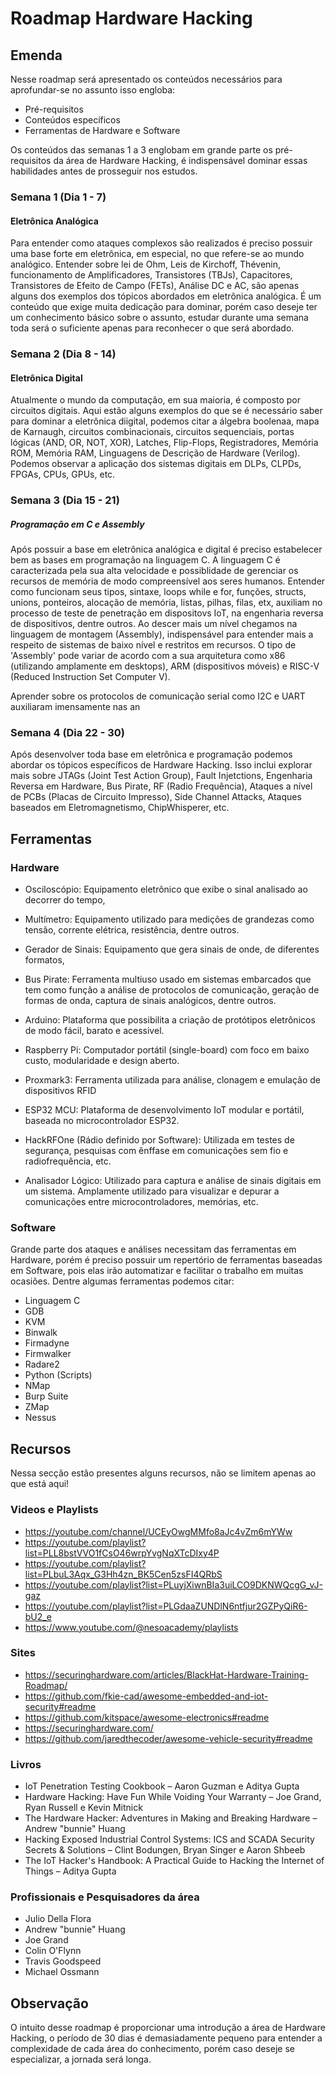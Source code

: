 # Roadmap Hardware Hacking

## Emenda

Nesse roadmap será apresentado os conteúdos necessários para aprofundar-se no assunto isso engloba:
- Pré-requisitos
- Conteúdos específicos
- Ferramentas de Hardware e Software

Os conteúdos das semanas 1 a 3 englobam em grande parte os pré-requisitos da área de Hardware Hacking, é indispensável dominar essas habilidades antes de prosseguir nos estudos.

### Semana 1 (Dia 1 - 7)

#### Eletrônica Analógica

Para entender como ataques complexos são realizados é preciso possuir uma base forte em eletrônica, em especial, no que refere-se ao mundo analógico. Entender sobre lei de Ohm, Leis de Kirchoff, Thévenin, funcionamento de Amplificadores, Transistores (TBJs), Capacitores, Transistores de Efeito de Campo (FETs), Análise DC e AC, são apenas alguns dos exemplos dos tópicos abordados em eletrônica analógica. É um conteúdo que exige muita dedicação para dominar, porém caso deseje ter um conhecimento básico sobre o assunto, estudar durante uma semana toda será o suficiente apenas para reconhecer o que será abordado.

### Semana 2 (Dia 8 - 14)

#### Eletrônica Digital

Atualmente o mundo da computação, em sua maioria, é composto por circuitos digitais. Aqui estão alguns exemplos do que se é necessário saber para dominar a eletrônica diigital, podemos citar a álgebra boolenaa, mapa de Karnaugh, circuitos combinacionais, circuitos sequenciais, portas lógicas (AND, OR, NOT, XOR), Latches, Flip-Flops, Registradores, Memória ROM, Memória RAM, Linguagens de Descrição de Hardware (Verilog). 
Podemos observar a aplicação dos sistemas digitais em DLPs, CLPDs, FPGAs, CPUs, GPUs, etc.

### Semana 3 (Dia 15 - 21)

##### Programação em C e Assembly

Após possuir a base em eletrônica analógica e digital é preciso estabelecer bem as bases em programação na linguagem C. A linguagem C é caracterizada pela sua alta velocidade e possiblidade de gerenciar os recursos de memória de modo compreensível aos seres humanos.
Entender como funcionam seus tipos, sintaxe, loops while e for, funções, structs, unions, ponteiros, alocação de memória, listas, pilhas, filas, etx, auxiliam no processo de teste de penetração em dispositovs IoT, na engenharia reversa de dispositivos, dentre outros.
Ao descer mais um nível chegamos na linguagem de montagem (Assembly), indispensável para entender mais a respeito de sistemas de baixo nível e restritos em recursos. O tipo de 'Assembly' pode variar de acordo com a sua arquitetura
como x86 (utilizando amplamente em desktops), ARM (dispositivos móveis) e RISC-V (Reduced Instruction Set Computer V).

Aprender sobre os protocolos de comunicação serial como I2C e UART auxiliaram imensamente nas an

### Semana 4 (Dia 22 - 30)

Após desenvolver toda base em eletrônica e programação podemos abordar os tópicos específicos de Hardware Hacking. Isso inclui explorar mais sobre JTAGs (Joint Test Action Group), Fault Injetctions, Engenharia Reversa em Hardware, Bus Pirate, RF (Radio Frequência), Ataques a nível de PCBs (Placas de Circuito Impresso),
Side Channel Attacks, Ataques baseados em Eletromagnetismo, ChipWhisperer, etc.

## Ferramentas 

### Hardware

- Osciloscópio: Equipamento eletrônico que exibe o sinal analisado ao decorrer do tempo,

- Multímetro: Equipamento utilizado para medições de grandezas como tensão, corrente elétrica, resistência, dentre outros.

- Gerador de Sinais: Equipamento que gera sinais de onde, de diferentes formatos,

- Bus Pirate: Ferramenta multiuso usado em sistemas embarcados que tem como função a análise de protocolos de comunicação, geração de formas de onda, captura de sinais analógicos, dentre outros.

- Arduino: Plataforma que possibilita a criação de protótipos eletrônicos de modo fácil, barato e acessivel.

- Raspberry Pi: Computador portátil (single-board) com foco em baixo custo, modularidade e design aberto.

- Proxmark3: Ferramenta utilizada para análise, clonagem e emulação de dispositivos RFID 

- ESP32 MCU: Plataforma de desenvolvimento IoT modular e portátil, baseada no microcontrolador ESP32.

- HackRFOne (Rádio definido por Software): Utilizada em testes de segurança, pesquisas com ênffase em comunicações sem fio e radiofrequência, etc. 

- Analisador Lógico: Utilizado para captura e análise de sinais digitais em um sistema. Amplamente utilizado para visualizar e depurar a comunicações entre microcontroladores, memórias, etc. 

### Software

Grande parte dos ataques e análises necessitam das ferramentas em Hardware, porém é preciso possuir um repertório de ferramentas baseadas em Software, pois elas irão automatizar e facilitar
o trabalho em muitas ocasiões. Dentre algumas ferramentas podemos citar:

- Linguagem C 
- GDB 
- KVM
- Binwalk
- Firmadyne
- Firmwalker
- Radare2
- Python (Scripts)
- NMap
- Burp Suite
- ZMap
- Nessus 

## Recursos

Nessa secção estão presentes alguns recursos, não se limitem apenas ao que está aqui!

### Videos e Playlists
- https://youtube.com/channel/UCEyOwgMMfo8aJc4vZm6mYWw 
- https://youtube.com/playlist?list=PLL8bstVVO1fCsO46wrpYvgNqXTcDIxy4P 
- https://youtube.com/playlist?list=PLbuL3Aqx_G3Hh4zn_BK5Cen5zsFI4QRbS 
- https://youtube.com/playlist?list=PLuyjXiwnBIa3uiLCO9DKNWQcgG_vJ-gaz 
- https://youtube.com/playlist?list=PLGdaaZUNDlN6ntfjur2GZPyQiR6-bU2_e 
- https://www.youtube.com/@nesoacademy/playlists  

### Sites

- https://securinghardware.com/articles/BlackHat-Hardware-Training-Roadmap/
- https://github.com/fkie-cad/awesome-embedded-and-iot-security#readme
- https://github.com/kitspace/awesome-electronics#readme 
- https://securinghardware.com/
- https://github.com/jaredthecoder/awesome-vehicle-security#readme 

### Livros

- IoT Penetration Testing Cookbook – Aaron Guzman e Aditya Gupta
- Hardware Hacking: Have Fun While Voiding Your Warranty –  Joe Grand, Ryan Russell e Kevin Mitnick
- The Hardware Hacker: Adventures in Making and Breaking Hardware – Andrew "bunnie" Huang
- Hacking Exposed Industrial Control Systems: ICS and SCADA Security Secrets & Solutions – Clint Bodungen, Bryan Singer e Aaron Shbeeb
- The IoT Hacker's Handbook: A Practical Guide to Hacking the Internet of Things – Aditya Gupta

### Profissionais e Pesquisadores da área

- Julio Della Flora
- Andrew "bunnie" Huang
- Joe Grand
- Colin O'Flynn
- Travis Goodspeed
- Michael Ossmann

## Observação

O intuito desse roadmap é proporcionar uma introdução a área de Hardware Hacking, o período de 30 dias é demasiadamente pequeno para entender a complexidade de cada área do conhecimento,
porém caso deseje se especializar, a jornada será longa.
